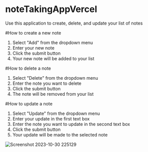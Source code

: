 # noteTakingAppVercel
Use this application to create, delete, and update your list of notes

#How to create a new note
1. Select "Add" from the dropdown menu
2. Enter your new note
3. Click the submit button
4. Your new note will be added to your list

#How to delete a note
1. Select "Delete" from the dropdown menu
2. Enter the note you want to delete
3. Click the submit button
4. The note will be removed from your list

#How to update a note
1. Select "Update" from the dropdown menu
2. Enter your update in the first text box
3. Enter the note you want to update in the second text box
4. Click the submit button
5. Your update will be made to the selected note

![Screenshot 2023-10-30 225129](https://github.com/jameswhitaker007/noteTakingAppVercel/assets/138829204/2de871ee-27d4-4166-88f4-48f16eabb96d)
